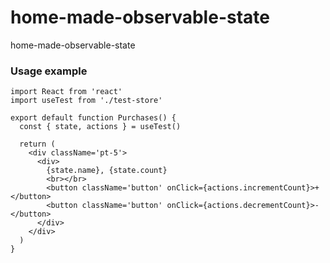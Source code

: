 # home-made-observable-state
home-made-observable-state

### Usage example

```
import React from 'react'
import useTest from './test-store'

export default function Purchases() {
  const { state, actions } = useTest()

  return (
    <div className='pt-5'>
      <div>
        {state.name}, {state.count}
        <br></br>
        <button className='button' onClick={actions.incrementCount}>+</button>
        <button className='button' onClick={actions.decrementCount}>-</button>
      </div>
    </div>
  )
}
```

